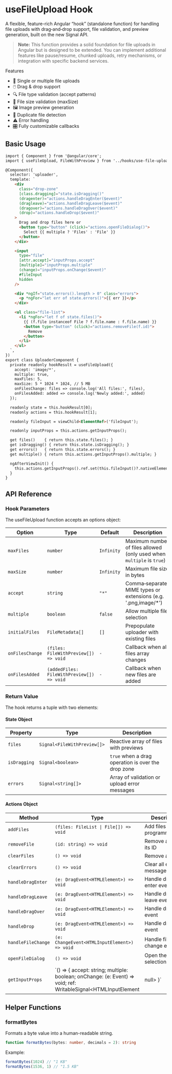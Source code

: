 # useFileUpload Hook

A flexible, feature-rich Angular “hook” (standalone function) for handling file uploads with drag‑and‑drop support, file validation, and preview generation, built on the new Signal API.

> **Note:** This function provides a solid foundation for file uploads in Angular but is designed to be extended. You can implement additional features like pause/resume, chunked uploads, retry mechanisms, or integration with specific backend services.

Features

- 📁 Single or multiple file uploads
- 🖱️ Drag & drop support
- 🔍 File type validation (accept patterns)
- 📏 File size validation (maxSize)
- 🖼️ Image preview generation
- 🧹 Duplicate file detection
- ⚠️ Error handling
- 🎛️ Fully customizable callbacks

## Basic Usage

```html
import { Component } from '@angular/core';
import { useFileUpload, FileWithPreview } from '../hooks/use-file-upload';

@Component({
  selector: 'uploader',
  template: `
    <div
      class="drop-zone"
      [class.dragging]="state.isDragging()"
      (dragenter)="actions.handleDragEnter($event)"
      (dragleave)="actions.handleDragLeave($event)"
      (dragover)="actions.handleDragOver($event)"
      (drop)="actions.handleDrop($event)"
    >
      Drag and drop files here or
      <button type="button" (click)="actions.openFileDialog()">
        Select {{ multiple ? 'Files' : 'File' }}
      </button>
    </div>

    <input
      type="file"
      [attr.accept]="inputProps.accept"
      [multiple]="inputProps.multiple"
      (change)="inputProps.onChange($event)"
      #fileInput
      hidden
    />

    <div *ngIf="state.errors().length > 0" class="errors">
      <p *ngFor="let err of state.errors()">{{ err }}</p>
    </div>

    <ul class="file-list">
      <li *ngFor="let f of state.files()">
        {{ (f.file instanceof File ? f.file.name : f.file.name) }}
        <button type="button" (click)="actions.removeFile(f.id)">
          Remove
        </button>
      </li>
    </ul>
  `,
})
export class UploaderComponent {
  private readonly hookResult = useFileUpload({
    accept: 'image/*',
    multiple: true,
    maxFiles: 5,
    maxSize: 5 * 1024 * 1024, // 5 MB
    onFilesChange: files => console.log('All files:', files),
    onFilesAdded: added => console.log('Newly added:', added)
  });

  readonly state = this.hookResult[0];
  readonly actions = this.hookResult[1];

  readonly fileInput = viewChild<ElementRef>('fileInput');

  readonly inputProps = this.actions.getInputProps();

  get files()    { return this.state.files(); }
  get isDragging() { return this.state.isDragging(); }
  get errors()   { return this.state.errors(); }
  get multiple() { return this.actions.getInputProps().multiple; } 

  ngAfterViewInit() {
    this.actions.getInputProps().ref.set(this.fileInput()?.nativeElement as HTMLInputElement);
  }
}

```

## API Reference

### Hook Parameters

The useFileUpload function accepts an options object:

| Option | Type | Default    | Description |
|--------|------|------------|-------------|
| `maxFiles` | `number` | `Infinity` | Maximum number of files allowed (only used when `multiple` is `true`) |
| `maxSize` | `number` | `Infinity` | Maximum file size in bytes |
| `accept` | `string` | `"*"`      | Comma‑separated MIME types or extensions (e.g. '.png,image/*') |
| `multiple` | `boolean` | `false`    | Allow multiple file selection |
| `initialFiles` | `FileMetadata[]` | `[]`       | Prepopulate uploader with existing files |
| `onFilesChange` | `(files: FileWithPreview[]) => void` | `-`        | Callback when all files array changes |
| `onFilesAdded` | `(addedFiles: FileWithPreview[]) => void` | `-`        | Callback when new files are added |

### Return Value

The hook returns a tuple with two elements:

#### State Object

| Property | Type | Description                                        |
|----------|------|----------------------------------------------------|
| `files` | `Signal<FileWithPreview[]>` | Reactive array of files with previews                   |
| `isDragging` | `Signal<boolean>` | `true` when a drag operation is over the drop zone |
| `errors` | `Signal<string[]>` | Array of validation or upload error messages       |

#### Actions Object

| Method | Type | Description |
|--------|------|-------------|
| `addFiles` | `(files: FileList \| File[]) => void` | Add files programmatically |
| `removeFile` | `(id: string) => void` | Remove a file by its ID |
| `clearFiles` | `() => void` | Remove all files |
| `clearErrors` | `() => void` | Clear all error messages |
| `handleDragEnter` | `(e: DragEvent<HTMLElement>) => void` | Handle drag enter event |
| `handleDragLeave` | `(e: DragEvent<HTMLElement>) => void` | Handle drag leave event |
| `handleDragOver` | `(e: DragEvent<HTMLElement>) => void` | Handle drag over event |
| `handleDrop` | `(e: DragEvent<HTMLElement>) => void` | Handle drop event |
| `handleFileChange` | `(e: ChangeEvent<HTMLInputElement>) => void` | Handle file input change event |
| `openFileDialog` | `() => void` | Open the file selection dialog |
| `getInputProps` | `() => { accept: string; multiple: boolean; onChange: (e: Event) => void; ref: WritableSignal<HTMLInputElement | null> }` | Get props for the file input element |


## Helper Functions

### formatBytes

Formats a byte value into a human-readable string.

```ts
function formatBytes(bytes: number, decimals = 2): string
```

Example:
```ts
formatBytes(1024) // "1 KB"
formatBytes(1536, 1) // "1.5 KB"
```
